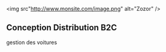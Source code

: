 <img src"http://www.monsite.com/image.png" alt="Zozor" />  
## Conception Distribution B2C  

gestion des voitures 
